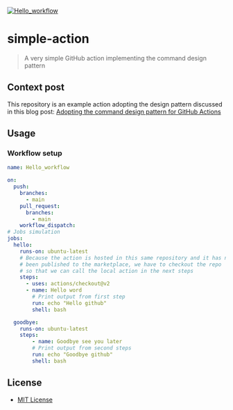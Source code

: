 [![Hello_workflow](https://github.com/dungtran09/github-actions/actions/workflows/actions.yaml/badge.svg)](https://github.com/dungtran09/github-actions/actions/workflows/actions.yaml)

# simple-action

> A very simple GitHub action implementing the command design pattern

## Context post

This repository is an example action adopting the design pattern discussed in this blog post: [Adopting the command design pattern for GitHub Actions](https://blog.bassemdy.com/2021/04/05/github/actions/design-patterns/command/best-practices/adopt-command-pattern-for-actions.html)

## Usage

### Workflow setup

```yaml
name: Hello_workflow

on:
  push:
    branches:
      - main
    pull_request:
      branches:
        - main
    workflow_dispatch:
# Jobs simulation
jobs:
  hello:
    runs-on: ubuntu-latest
    # Because the action is hosted in this same repository and it has not
    # been published to the marketplace, we have to checkout the repo
    # so that we can call the local action in the next steps
    steps:
      - uses: actions/checkout@v2
      - name: Hello word
        # Print output from first step
        run: echo "Hello github"
        shell: bash

  goodbye:
    runs-on: ubuntu-latest
    steps:
        - name: Goodbye see you later
        # Print output from second steps
        run: echo "Goodbye github"
        shell: bash

```

## License

- [MIT License](./LICENSE)
